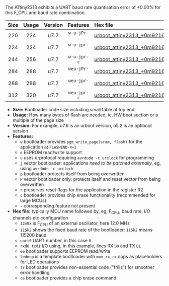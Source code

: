 The ATtiny2313 exhibits a UART baud rate quantisation error of +0.00% for this F_CPU and baud rate combination.

|Size|Usage|Version|Features|Hex file|
|:-:|:-:|:-:|:-:|:--|
|220|224|u7.7|`w-u-jPr--`|[urboot_attiny2313_+0m9216x_++57k6_uart0_rxd0_txd1_lednop.hex](https://raw.githubusercontent.com/stefanrueger/urboot.hex/main/mcus/attiny2313/external_oscillator/fcpu_+0m9216x/br_++57k6/urboot_attiny2313_+0m9216x_++57k6_uart0_rxd0_txd1_lednop.hex)|
|224|224|u7.7|`w-u-jpr--`|[urboot_attiny2313_+0m9216x_++57k6_uart0_rxd0_txd1_lednop_fr.hex](https://raw.githubusercontent.com/stefanrueger/urboot.hex/main/mcus/attiny2313/external_oscillator/fcpu_+0m9216x/br_++57k6/urboot_attiny2313_+0m9216x_++57k6_uart0_rxd0_txd1_lednop_fr.hex)|
|244|256|u7.7|`w-u-jpr-c`|[urboot_attiny2313_+0m9216x_++57k6_uart0_rxd0_txd1_lednop_fr_ce.hex](https://raw.githubusercontent.com/stefanrueger/urboot.hex/main/mcus/attiny2313/external_oscillator/fcpu_+0m9216x/br_++57k6/urboot_attiny2313_+0m9216x_++57k6_uart0_rxd0_txd1_lednop_fr_ce.hex)|
|284|288|u7.7|`weu-jPr--`|[urboot_attiny2313_+0m9216x_++57k6_uart0_rxd0_txd1_ee_lednop.hex](https://raw.githubusercontent.com/stefanrueger/urboot.hex/main/mcus/attiny2313/external_oscillator/fcpu_+0m9216x/br_++57k6/urboot_attiny2313_+0m9216x_++57k6_uart0_rxd0_txd1_ee_lednop.hex)|
|288|288|u7.7|`weu-jpr--`|[urboot_attiny2313_+0m9216x_++57k6_uart0_rxd0_txd1_ee_lednop_fr.hex](https://raw.githubusercontent.com/stefanrueger/urboot.hex/main/mcus/attiny2313/external_oscillator/fcpu_+0m9216x/br_++57k6/urboot_attiny2313_+0m9216x_++57k6_uart0_rxd0_txd1_ee_lednop_fr.hex)|
|312|320|u7.7|`weu-jpr-c`|[urboot_attiny2313_+0m9216x_++57k6_uart0_rxd0_txd1_ee_lednop_fr_ce.hex](https://raw.githubusercontent.com/stefanrueger/urboot.hex/main/mcus/attiny2313/external_oscillator/fcpu_+0m9216x/br_++57k6/urboot_attiny2313_+0m9216x_++57k6_uart0_rxd0_txd1_ee_lednop_fr_ce.hex)|

- **Size:** Bootloader code size including small table at top end
- **Usage:** How many bytes of flash are needed, ie, HW boot section or a multiple of the page size
- **Version:** For example, u7.6 is an urboot version, o5.2 is an optiboot version
- **Features:**
  + `w` bootloader provides `pgm_write_page(sram, flash)` for the application at `FLASHEND-4+1`
  + `e` EEPROM read/write support
  + `u` uses urprotocol requiring `avrdude -c urclock` for programming
  + `j` vector bootloader: applications *need to be patched externally*, eg, using `avrdude -c urclock`
  + `p` bootloader protects itself from being overwritten
  + `P` vector bootloader only: protects itself and reset vector from being overwritten
  + `r` preserves reset flags for the application in the register R2
  + `c` bootloader provides chip erase functionality (recommended for large MCUs)
  + `-` corresponding feature not present
- **Hex file:** typically MCU name followed by, eg, F<sub>CPU</sub>, baud rate, I/O channels etc configuration
  + `12m0x` is F<sub>CPU</sub> of an external oscillator, here 12.0 MHz
  + `115k2` shows the fixed baud rate of the bootloader: `115k2` means 115200 baud
  + `uart0` UART number, in this case `0`
  + `rxd0 txd1` I/O using, in this example, lines RX `D0` and TX `D1`
  + `ee` bootloader supports EEPROM read/write
  + `lednop` is a template bootloader with `mov rx,rx` nops as placeholders for LED operations
  + `fr` bootloader provides non-essential code ("frills") for smoother error handling
  + `ce` bootloader provides a chip erase command
